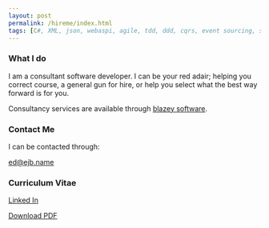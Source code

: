 ```yaml
---
layout: post
permalink: /hireme/index.html
tags: [C#, XML, json, webaspi, agile, tdd, ddd, cqrs, event sourcing, sql, rabbitmq, kanban, javascript, css, html, back office, microservices, windows, .net, unit testing, bdd, postgresql, Swagger, dapper, oracle, nhibernate, AWS, SQS, SqlStreamStore, owin, rx, reactive, continious integration, continious deployment, rest,wcf, svn, tfs, git, github, saas, migration, solid, oauth, atompub, evangelise, insurance, fintech,cloud, leadership, mentoring]
---
```

### What I do

I am a consultant software developer. I can be your red adair; helping you correct course, a general gun for hire, or help you select what the best way forward is for you.

Consultancy services are available through [blazey software](http://blazey.software).

### Contact Me

I can be contacted through: 

[ed@ejb.name](mailto:ed@ejb.name)

### Curriculum Vitae

[Linked In](https://uk.linkedin.com/in/edwardjblackburn)

[Download PDF](http://)
